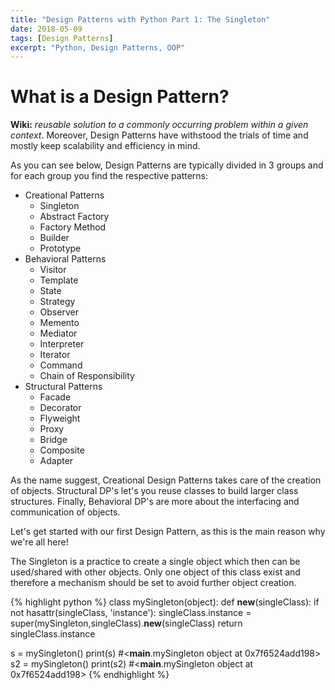 ```yaml
---
title: "Design Patterns with Python Part 1: The Singleton"
date: 2018-05-09
tags: [Design Patterns]
excerpt: "Python, Design Patterns, OOP"
---
```


# What is a Design Pattern?
**Wiki:** *reusable solution to a commonly occurring problem within a given context*. Moreover, Design Patterns have withstood the trials of time and mostly keep scalability and efficiency in mind.

As you can see below, Design Patterns are typically divided in 3 groups and for each group you find the respective patterns:

* Creational Patterns
  * Singleton
  * Abstract Factory
  * Factory Method
  * Builder
  * Prototype
* Behavioral Patterns
  * Visitor
  * Template
  * State
  * Strategy
  * Observer
  * Memento
  * Mediator
  * Interpreter
  * Iterator
  * Command
  * Chain of Responsibility
* Structural Patterns
  * Facade
  * Decorator
  * Flyweight
  * Proxy
  * Bridge
  * Composite
  * Adapter

As the name suggest, Creational Design Patterns takes care of the creation of objects. Structural DP's let's you reuse classes to build larger class structures. Finally, Behavioral DP's are more about the interfacing and communication of objects.

Let's get started with our first Design Pattern, as this is the main reason why we're all here!

The Singleton is a practice to create a single object which then can be used/shared with other objects. Only one object of this class exist and therefore a mechanism should be set to avoid further object creation.

{% highlight python %}
class mySingleton(object):
    def __new__(singleClass):
        if not hasattr(singleClass, 'instance'):
            singleClass.instance = super(mySingleton,singleClass).__new__(singleClass)
        return singleClass.instance

s = mySingleton()
print(s) #<__main__.mySingleton object at 0x7f6524add198>
s2 = mySingleton()
print(s2) #<__main__.mySingleton object at 0x7f6524add198>
{% endhighlight %}
